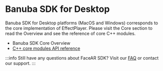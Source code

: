 # Banuba SDK for Desktop

Banuba SDK for Desktop platforms (MacOS and Windows) corresponds to the core implementation of EffectPlayer. Please visit the Core section to read the Overview and see the reference of core C++ modules.

* Banuba SDK Core Overview
* [C++ core modules API reference](pathname:///generated/doxygen/html/index.html)

:::info Still have any questions about FaceAR SDK? Visit our [FAQ](https://www.banuba.com/faq/) or contact our support. :::
